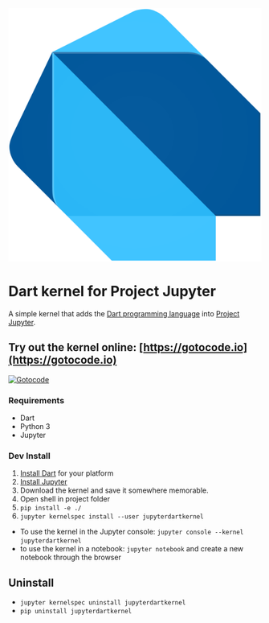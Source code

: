 ![alt](jupyterdartkernel/logo-svg.svg)

# Dart kernel for Project Jupyter

A simple kernel that adds the  [Dart programming language](https://Dart.org) into [Project Jupyter](https://jupyter.org).

## Try out the kernel online: [https://gotocode.io](https://gotocode.io)

[![Gotocode](https://gotocode.io/static/assets/img/logo.jpg)](https://gotocode.io)

### Requirements

- Dart
- Python 3
- Jupyter

### Dev Install

1. [Install Dart](https://dart.dev/get-dart) for your platform
2. [Install Jupyter](http://jupyter.org/install.html)
3. Download the kernel and save it somewhere memorable.
4. Open shell in project folder
5. `pip install -e ./`
6. `jupyter kernelspec install --user jupyterdartkernel`
  - To use the kernel in the Jupyter console: `jupyter console --kernel jupyterdartkernel`
  - to use the kernel in a notebook: `jupyter notebook` and create a new notebook through the browser
  
## Uninstall

- `jupyter kernelspec uninstall jupyterdartkernel`
- `pip uninstall jupyterdartkernel`
